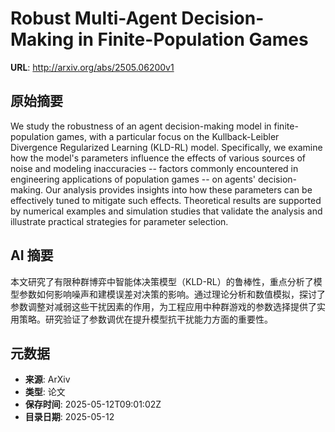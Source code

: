 # Robust Multi-Agent Decision-Making in Finite-Population Games

**URL**: http://arxiv.org/abs/2505.06200v1

## 原始摘要

We study the robustness of an agent decision-making model in
finite-population games, with a particular focus on the Kullback-Leibler
Divergence Regularized Learning (KLD-RL) model. Specifically, we examine how
the model's parameters influence the effects of various sources of noise and
modeling inaccuracies -- factors commonly encountered in engineering
applications of population games -- on agents' decision-making. Our analysis
provides insights into how these parameters can be effectively tuned to
mitigate such effects. Theoretical results are supported by numerical examples
and simulation studies that validate the analysis and illustrate practical
strategies for parameter selection.


## AI 摘要

本文研究了有限种群博弈中智能体决策模型（KLD-RL）的鲁棒性，重点分析了模型参数如何影响噪声和建模误差对决策的影响。通过理论分析和数值模拟，探讨了参数调整对减弱这些干扰因素的作用，为工程应用中种群游戏的参数选择提供了实用策略。研究验证了参数调优在提升模型抗干扰能力方面的重要性。

## 元数据

- **来源**: ArXiv
- **类型**: 论文
- **保存时间**: 2025-05-12T09:01:02Z
- **目录日期**: 2025-05-12
